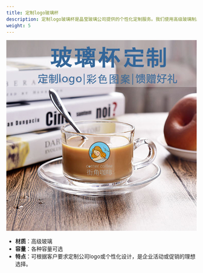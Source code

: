 ```yaml
---
title: 定制logo玻璃杯
description: 定制logo玻璃杯是晶莹玻璃公司提供的个性化定制服务。我们使用高级玻璃制成，可根据客户需求定制不同容量和形状的玻璃杯，并印制公司logo、品牌标识或个性化设计。这种定制化的玻璃杯非常适合用于企业活动、促销赠品或礼品赠送，能够有效提升品牌形象和宣传效果。
weight: 5
---
```


![定制logo玻璃杯](/assets/images/glass_cup_customized.jpg)

- **材质**：高级玻璃
- **容量**：各种容量可选
- **特点**：可根据客户要求定制公司logo或个性化设计，是企业活动或促销的理想选择。